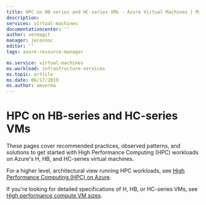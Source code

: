 ```yaml
---
title: HPC on HB-series and HC-series VMs - Azure Virtual Machines | Microsoft Docs
description:  
services: virtual-machines
documentationcenter: ''
author: vermagit
manager: jeconnoc
editor: ''
tags: azure-resource-manager

ms.service: virtual-machines
ms.workload: infrastructure-services
ms.topic: article
ms.date: 06/17/2019
ms.author: amverma
---
```


# HPC on HB-series and HC-series VMs

These pages cover recommended practices, observed patterns, and solutions to get started with High Performance Computing (HPC) workloads on Azure's H, HB, and HC-series virtual machines.

For a higher level, architectural view running HPC workloads, see [High Performance Computing (HPC) on Azure](https://docs.microsoft.com/azure/architecture/topics/high-performance-computing/).

If you're looking for detailed specifications of H, HB, or HC-series VMs, see [High performance compute VM sizes](./linux/sizes-hpc.md).

